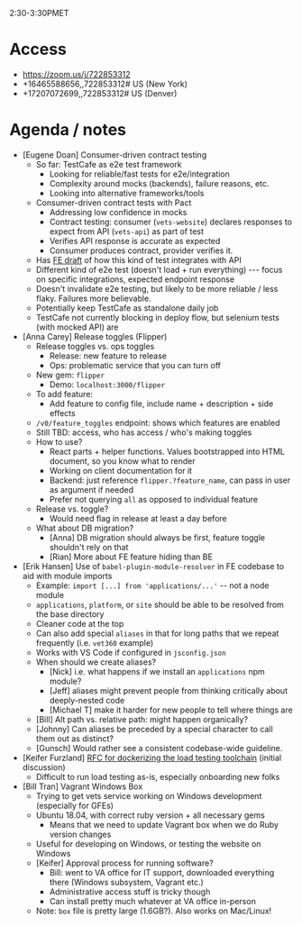 2:30-3:30PMET

# Access

* https://zoom.us/j/722853312
* +16465588656,,722853312# US (New York)
* +17207072699,,722853312# US (Denver)

# Agenda / notes

* \[Eugene Doan\] Consumer-driven contract testing
  * So far: TestCafe as e2e test framework
    * Looking for reliable/fast tests for e2e/integration
    * Complexity around mocks (backends), failure reasons, etc.
    * Looking into alternative frameworks/tools
  * Consumer-driven contract tests with Pact
    * Addressing low confidence in mocks
    * Contract testing: consumer (`vets-website`) declares responses to expect from API (`vets-api`) as part of test
    * Verifies API response is accurate as expected
    * Consumer produces contract, provider verifies it.
  * Has [FE draft](https://github.com/department-of-veterans-affairs/vets-website/pull/10635/files) of how this kind of test integrates with API
  * Different kind of e2e test (doesn't load + run everything) --- focus on specific integrations, expected endpoint response
  * Doesn't invalidate e2e testing, but likely to be more reliable / less flaky. Failures more believable.
  * Potentially keep TestCafe as standalone daily job
  * TestCafe not currently blocking in deploy flow, but selenium tests (with mocked API) are
* \[Anna Carey\] Release toggles (Flipper)
  * Release toggles vs. ops toggles
    * Release: new feature to release
    * Ops: problematic service that you can turn off
  * New gem: `flipper`
    * Demo: `localhost:3000/flipper`
  * To add feature:
    * Add feature to config file, include name + description + side effects
  * `/v0/feature_toggles` endpoint: shows which features are enabled
  * Still TBD: access, who has access / who's making toggles
  * How to use?
    * React parts + helper functions. Values bootstrapped into HTML document, so you know what to render
    * Working on client documentation for it
    * Backend: just reference `flipper.?feature_name`, can pass in user as argument if needed
    * Prefer not querying `all` as opposed to individual feature
  * Release vs. toggle?
    * Would need flag in release at least a day before
  * What about DB migration?
    * \[Anna\] DB migration should always be first, feature toggle shouldn't rely on that
    * \[Rian\] More about FE feature hiding than BE
* \[Erik Hansen\] Use of `babel-plugin-module-resolver` in FE codebase to aid with module imports
  * Example: `import [...] from 'applications/...'` -- not a node module
  * `applications`, `platform`, or `site` should be able to be resolved from the base directory
  * Cleaner code at the top
  * Can also add special `aliases` in that for long paths that we repeat frequently (i.e. `vet360` example)
  * Works with VS Code if configured in `jsconfig.json`
  * When should we create aliases?
    * \[Nick\] i.e. what happens if we install an `applications` npm module?
    * \[Jeff\] aliases might prevent people from thinking critically about deeply-nested code
    * \[Michael T\] make it harder for new people to tell where things are
  * \[Bill\] Alt path vs. relative path: might happen organically?
  * \[Johnny\] Can aliases be preceded by a special character to call them out as distinct?
  * \[Gunsch\] Would rather see a consistent codebase-wide guideline.
* \[Keifer Furzland\] [RFC for dockerizing the load testing toolchain](https://github.com/department-of-veterans-affairs/va.gov-team/pull/1319) (initial discussion)
  * Difficult to run load testing as-is, especially onboarding new folks
* \[Bill Tran\] Vagrant Windows Box
  * Trying to get vets service working on Windows development (especially for GFEs)
  * Ubuntu 18.04, with correct ruby version + all necessary gems
    * Means that we need to update Vagrant box when we do Ruby version changes
  * Useful for developing on Windows, or testing the website on Windows
  * \[Keifer\] Approval process for running software?
    * Bill: went to VA office for IT support, downloaded everything there (Windows subsystem, Vagrant etc.)
    * Administrative access stuff is tricky though
    * Can install pretty much whatever at VA office in-person
  * Note: `box` file is pretty large (1.6GB?). Also works on Mac/Linux!
